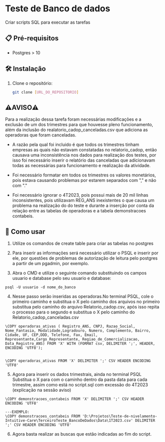 # Teste de Banco de dados

Criar scripts SQL para executar as tarefas

## 📋 Pré-requisitos
- Postgres > 10

## 🛠 Instalação
1. Clone o repositório:
   ```bash
   git clone [URL_DO_REPOSITORIO]


## ⚠️AVISO⚠️

Para a realização dessa tarefa foram necessárias modificações e a exclusão de um dos trimestres para que houvesse pleno funcionamento, além da inclusão do realatorio_cadop_canceladas.csv que adiciona as operadoras que foram canceladas.

- A razão pela qual foi incluido é que todos os trimestres tinham empresas as quais não estavam constatadas no relatorio_cadop, então causava uma inconsistência nos dados para realização dos testes, por isso foi necessário inserir o relatório das canceladas que adicionavam todas as necessárias para funcionamento e realização da atividade.

- Foi necessário formatar em todos os trimestres os valores monetários, pois estava causando problemas por estarem separados com "," e não com "."

- Foi necessário ignorar o 4T2023, pois possui mais de 20 mil linhas inconsistentes, pois utilizavam REG_ANS inexistentes o que causa um problema na realização do do teste e durante a inserção por conta da relação entre as tabelas de operadoras e a tabela demonstracoes contabeis.


## 🚀 Como usar

1. Utilize os comandos de create table para criar as tabelas no postgres

2. Para inserir as informações será necessário utilizar o PSQL e inserir por ele, por questões de problemas de autorização de leitura pelo postgres a partir de um pgadmin, por exemplo.

3. Abra o CMD e utilize o seguinte comando substituindo os campos usuario e database pelo seu usuario e database:
```
psql -U usuario -d nome_do_banco
```

4. Nesse passo serão inseridas as operadoras.No terminal PSQL, cole o primeiro caminho e substitua o X pelo caminho dos arquivos no primeiro substitua pelo caminho do arquivo Relatorio_cadop.csv, após isso repita o processo para o segundo e  substitua o X pelo caminho do Relatorio_cadop_canceladas.csv

```
\COPY operadoras_ativas ( Registro_ANS, CNPJ, Razao_Social, Nome_Fantasia, Modalidade,Logradouro, Numero, Complemento, Bairro, Cidade, UF, CEP,DDD, Telefone, Fax, Email, Representante,Cargo_Representante, Regiao_de_Comercializacao, Data_Registro_ANS) FROM 'X' WITH (FORMAT csv, DELIMITER ';', HEADER, ENCODING 'UTF8');


\COPY operadoras_ativas FROM 'X' DELIMITER ';' CSV HEADER ENCODING 'UTF8'

```


5. Agora para inserir os dados trimestrais, ainda no terminal PSQL Substitua o X para com o caminho dentro da pasta data para cada trimestre, assim como está no script.sql com excessão do 4T2023 (explicação na sessão aviso)

```
\COPY demonstracoes_contabeis FROM 'X' DELIMITER ';' CSV HEADER ENCODING 'UTF8'

---EXEMPLO: 
\COPY demonstracoes_contabeis FROM 'D:\Projetos\Teste-de-nivelamento-Intuitive-Care\TerceiroTeste_BancoDeDados\Data\1T2023.csv' DELIMITER ';' CSV HEADER ENCODING 'UTF8'

```

6. Agora basta realizar as buscas que estão indicadas ao fim do script.


